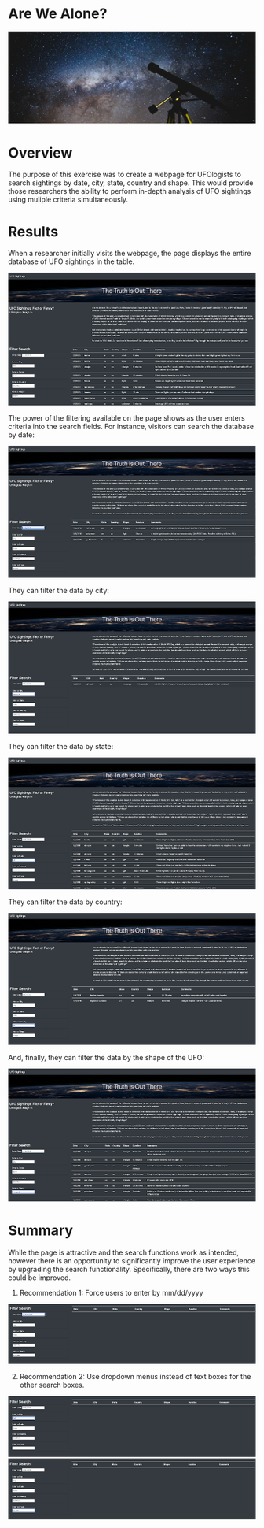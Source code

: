 # Are We Alone?
<!-- Photo by Lucas Pezeta from Pexels -->
<img src=https://github.com/tn64/UFOs/blob/main/resources/pexels-lucas-pezeta-2034892.jpg>

# Overview

The purpose of this exercise was to create a webpage for UFOlogists to search sightings by date, city, state, country and shape. This would provide those researchers the ability to perform in-depth analysis of UFO sightings using muliple criteria simultaneously.

# Results

When a researcher initially visits the webpage, the page displays the entire database of UFO sightings in the table.

<img src="https://github.com/tn64/UFOs/blob/main/resources/Main.png">
</br>


The power of the filtering available on the page shows as the user enters criteria into the search fields. For instance, visitors can search the database by date:

<img src="https://github.com/tn64/UFOs/blob/main/resources/Date.png">
</br>

They can filter the data by city:

<img src="https://github.com/tn64/UFOs/blob/main/resources/City.png">
</br>

They can filter the data by state:

<img src="https://github.com/tn64/UFOs/blob/main/resources/State.png">
</br>

They can filter the data by country:

<img src="https://github.com/tn64/UFOs/blob/main/resources/Country.png">
</br>

And, finally, they can filter the data by the shape of the UFO:

<img src="https://github.com/tn64/UFOs/blob/main/resources/Shape.png">
</br>


# Summary
While the page is attractive and the search functions work as intended, however there is an opportunity to significantly improve the user experience by upgrading the search functionality. Specifically, there are two ways this could be improved.

1. Recommendation 1: Force users to enter by mm/dd/yyyy

<img src="https://github.com/tn64/UFOs/blob/main/resources/Date_Format.png">
</br>

2. Recommendation 2: Use dropdown menus instead of text boxes for the other search boxes.

<img src="https://github.com/tn64/UFOs/blob/main/resources/State_Uppercase.png">

<img src="https://github.com/tn64/UFOs/blob/main/resources/Bad_Shape.png">


